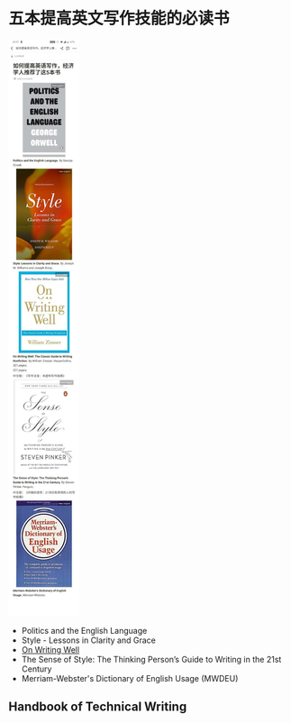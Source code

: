 # 五本提高英文写作技能的必读书

![](../../images/english_books/5_english_books.png)

- Politics and the English Language
- Style - Lessons in Clarity and Grace
- [On Writing Well](./on_writing_well.md)
- The Sense of Style: The Thinking Person’s Guide to Writing in the 21st Century
- Merriam-Webster's Dictionary of English Usage (MWDEU)

## Handbook of Technical Writing
